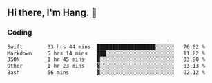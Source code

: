 ## Hi there, I'm Hang. 👋

### Coding

<!--START_SECTION:waka-->

```txt
Swift        33 hrs 44 mins  ███████████████████░░░░░░   76.02 %
Markdown     5 hrs 14 mins   ███░░░░░░░░░░░░░░░░░░░░░░   11.82 %
JSON         1 hr 45 mins    █░░░░░░░░░░░░░░░░░░░░░░░░   03.98 %
Other        1 hr 23 mins    ▓░░░░░░░░░░░░░░░░░░░░░░░░   03.13 %
Bash         56 mins         ▓░░░░░░░░░░░░░░░░░░░░░░░░   02.12 %
```

<!--END_SECTION:waka-->
